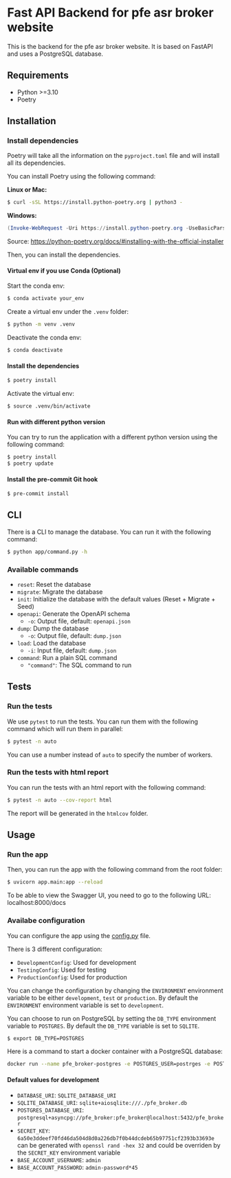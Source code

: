 # Fast API Backend for pfe asr broker website

This is the backend for the pfe asr broker website. It is based on FastAPI and uses a PostgreSQL database.

## Requirements

- Python >=3.10
- Poetry

## Installation

### Install dependencies

Poetry will take all the information on the `pyproject.toml` file and will install all its dependencies.

You can install Poetry using the following command:

**Linux or Mac:**

```bash
$ curl -sSL https://install.python-poetry.org | python3 -
```

**Windows:**

```powershell
(Invoke-WebRequest -Uri https://install.python-poetry.org -UseBasicParsing).Content | py -
```

Source: https://python-poetry.org/docs/#installing-with-the-official-installer

Then, you can install the dependencies.

#### Virtual env if you use Conda (Optional)

Start the conda env:

```bash
$ conda activate your_env
```

Create a virtual env under the `.venv` folder:

```bash
$ python -m venv .venv
```

Deactivate the conda env:

```bash
$ conda deactivate
```

#### Install the dependencies

```bash
$ poetry install
```

Activate the virtual env:

```bash
$ source .venv/bin/activate
```

#### Run with different python version

You can try to run the application with a different python version using the following command:

```bash
$ poetry install
$ poetry update
```

#### Install the pre-commit Git hook

```bash
$ pre-commit install
```

## CLI

There is a CLI to manage the database. You can run it with the following command:

```bash
$ python app/command.py -h
```

### Available commands

- `reset`: Reset the database
- `migrate`: Migrate the database
- `init`: Initialize the database with the default values (Reset + Migrate + Seed)
- `openapi`: Generate the OpenAPI schema
  - `-o`: Output file, default: `openapi.json`
- `dump`: Dump the database
  - `-o`: Output file, default: `dump.json`
- `load`: Load the database
  - `-i`: Input file, default: `dump.json`
- `command`: Run a plain SQL command
  - `"command"`: The SQL command to run

## Tests

### Run the tests

We use `pytest` to run the tests. You can run them with the following command which will run them in parallel:

```bash
$ pytest -n auto
```

You can use a number instead of `auto` to specify the number of workers.

### Run the tests with html report

You can run the tests with an html report with the following command:

```bash
$ pytest -n auto --cov-report html
```

The report will be generated in the `htmlcov` folder.

## Usage

### Run the app

Then, you can run the app with the following command from the root folder:

```bash
$ uvicorn app.main:app --reload
```

To be able to view the Swagger UI, you need to go to the following URL: localhost:8000/docs

### Availabe configuration

You can configure the app using the [config.py](./app/core/config.py) file.

There is 3 different configuration:

- `DevelopmentConfig`: Used for development
- `TestingConfig`: Used for testing
- `ProductionConfig`: Used for production

You can change the configuration by changing the `ENVIRONMENT` environment variable to be either `development`, `test` or `production`.
By default the `ENVIRONMENT` environment variable is set to `development`.

You can choose to run on PostgreSQL by setting the `DB_TYPE` environment variable to `POSTGRES`.
By default the `DB_TYPE` variable is set to `SQLITE`.

```bash
$ export DB_TYPE=POSTGRES
```

Here is a command to start a docker container with a PostgreSQL database:

```bash
docker run --name pfe_broker-postgres -e POSTGRES_USER=postrges -e POSTGRES_PASSWORD=postrges -e POSTGRES_DB=pfe_broker -p 127.0.0.1:5432:5432/tcp -d postgres
```

#### Default values for development

- `DATABASE_URI`: `SQLITE_DATABASE_URI`
- `SQLITE_DATABASE_URI`: `sqlite+aiosqlite:///./pfe_broker.db`
- `POSTGRES_DATABASE_URI`: `postgresql+asyncpg://pfe_broker:pfe_broker@localhost:5432/pfe_broker`
- `SECRET_KEY`: `6a50e3ddeef70fd46da504d8d0a226db7f0b44dcdeb65b97751cf2393b33693e` can be generated with `openssl rand -hex 32` and could be overriden by the `SECRET_KEY` environment variable
- `BASE_ACCOUNT_USERNAME`: `admin`
- `BASE_ACCOUNT_PASSWORD`: `admin-password*45`
